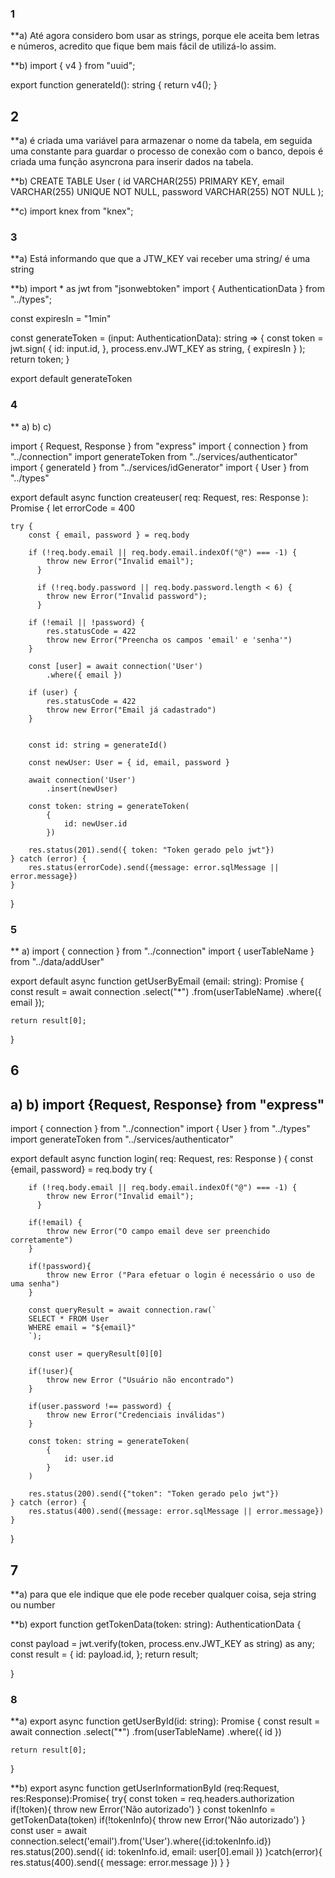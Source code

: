 ### 1

**a) Até agora considero bom usar as strings, porque ele aceita bem letras e números, acredito que fique bem mais fácil de utilizá-lo assim.

**b) import { v4 } from "uuid";

export function generateId(): string {
    return v4();
  }


## 2 

**a) é criada uma variável para armazenar o nome da tabela, em seguida uma constante para guardar o processo de conexão com o banco, depois é criada uma função asyncrona para inserir dados na tabela. 

**b) CREATE TABLE User (
    id VARCHAR(255) PRIMARY KEY,
    email VARCHAR(255) UNIQUE NOT NULL,
    password VARCHAR(255) NOT NULL
);

**c) import knex from "knex";


### 3

**a) Está informando que que a JTW_KEY vai receber uma string/ é uma string

**b) import * as jwt from "jsonwebtoken"
import { AuthenticationData } from "../types";


const expiresIn = "1min"

const generateToken = (input: AuthenticationData): string => {
  const token = jwt.sign(
    {
      id: input.id,
    },
    process.env.JWT_KEY as string,
    {
      expiresIn
    }
  );
  return token;
}

export default generateToken

### 4 

** a) b) c)  

import { Request, Response } from "express"
import { connection } from "../connection"
import generateToken from "../services/authenticator"
import { generateId } from "../services/idGenerator"
import { User } from "../types"

export default async function createuser(
    req: Request,
    res: Response
): Promise<void> {
    let errorCode = 400

    try {
        const { email, password } = req.body

        if (!req.body.email || req.body.email.indexOf("@") === -1) {
            throw new Error("Invalid email");
          }
      
          if (!req.body.password || req.body.password.length < 6) {
            throw new Error("Invalid password");
          }

        if (!email || !password) {
            res.statusCode = 422
            throw new Error("Preencha os campos 'email' e 'senha'")
        }

        const [user] = await connection('User')
            .where({ email })

        if (user) {
            res.statusCode = 422
            throw new Error("Email já cadastrado")
        }


        const id: string = generateId()

        const newUser: User = { id, email, password }

        await connection('User')
            .insert(newUser)

        const token: string = generateToken(
            {
                id: newUser.id
            })

        res.status(201).send({ token: "Token gerado pelo jwt"})
    } catch (error) {
        res.status(errorCode).send({message: error.sqlMessage || error.message})
    }
}

### 5
** a) import { connection } from "../connection"
import { userTableName } from "../data/addUser"


export default async function getUserByEmail (email: string): Promise<any>  {
    const result = await connection
      .select("*")
      .from(userTableName)
      .where({ email });
 
    return result[0];
   }


   ## 6 

   ## a) b) import {Request, Response} from "express"
import { connection } from "../connection"
import { User } from "../types"
import generateToken from "../services/authenticator"


export default async function login(
    req: Request,
    res: Response
) {
    const {email, password} = req.body
    try {

        if (!req.body.email || req.body.email.indexOf("@") === -1) {
            throw new Error("Invalid email");
          }
      
        if(!email) {
            throw new Error("O campo email deve ser preenchido corretamente")
        }

        if(!password){
            throw new Error ("Para efetuar o login é necessário o uso de uma senha")
        }

        const queryResult = await connection.raw(`
        SELECT * FROM User
        WHERE email = "${email}"
        `);

        const user = queryResult[0][0]

        if(!user){
            throw new Error ("Usuário não encontrado")
        }

        if(user.password !== password) {
            throw new Error("Credenciais inválidas")
        }

        const token: string = generateToken(
            {
                id: user.id
            }
        )

        res.status(200).send({"token": "Token gerado pelo jwt"})
    } catch (error) {
        res.status(400).send({message: error.sqlMessage || error.message})
    }
}

## 7
**a) para que ele indique que ele pode receber qualquer coisa, seja string ou number 

**b) 
export function getTokenData(token: string): AuthenticationData {

  const payload = jwt.verify(token, process.env.JWT_KEY as string) as any;
  const result = {
    id: payload.id,
  };
  return result;

}

### 8

**a) 
export  async function getUserById(id: string): Promise<any> {
    const result = await connection
      .select("*")
      .from(userTableName)
      .where({ id })

    return result[0];
  }


**b) 
export async function getUserInformationById (req:Request, res:Response):Promise<void>{
    try{
        const token = req.headers.authorization
        if(!token){
            throw new Error('Não autorizado')
        }
        const tokenInfo = getTokenData(token)
        if(!tokenInfo){
            throw new Error('Não autorizado')
        }
        const user = await connection.select('email').from('User').where({id:tokenInfo.id})
        res.status(200).send({
            id: tokenInfo.id,
            email: user[0].email
        })
    }catch(error){
        res.status(400).send({
            message: error.message
        })
    }
}






